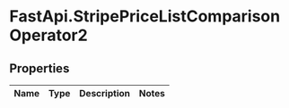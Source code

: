# FastApi.StripePriceListComparisonOperator2

## Properties
Name | Type | Description | Notes
------------ | ------------- | ------------- | -------------
